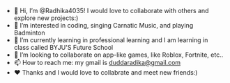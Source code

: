 - 👋 Hi, I’m @Radhika4035! I would love to collaborate with others and explore new projects:)
- 👀 I’m interested in coding, singing Carnatic Music, and playing Badminton
- 🌱 I’m currently learning in professional learning and I am learning in class called BYJU'S Future School
- 💞️ I’m looking to collaborate on app-like games, like Roblox, Fortnite, etc..
- 📫 How to reach me: my gmail is duddaradika@gmail.com
- ❤️ Thanks and I would love to collabrate and meet new friends:)


